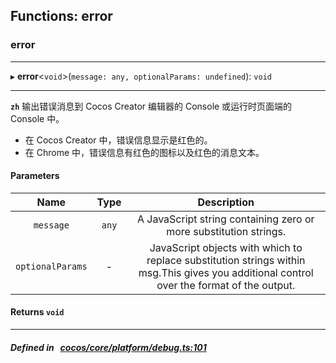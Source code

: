 ## Functions: error

### error


___
▸ **error**<`void`\>(`message: any, optionalParams: undefined`): `void`
___


**`zh`** 
输出错误消息到 Cocos Creator 编辑器的 Console 或运行时页面端的 Console 中。<br/>
- 在 Cocos Creator 中，错误信息显示是红色的。<br/>
- 在 Chrome 中，错误信息有红色的图标以及红色的消息文本。<br/>



#### Parameters

| Name | Type | Description |
| :------: | :------: | :------: |
| `message` | `any` | A JavaScript string containing zero or more substitution strings.  |
| `optionalParams` | - | JavaScript objects with which to replace substitution strings within msg.This gives you additional control over the format of the output.  |

#### Returns `void` 
___


##### Defined in &nbsp;   [cocos/core/platform/debug.ts:101](https://github.com/cocos-creator/engine/blob/c7bf6b8a9/cocos/core/platform/debug.ts#L101)&nbsp;
